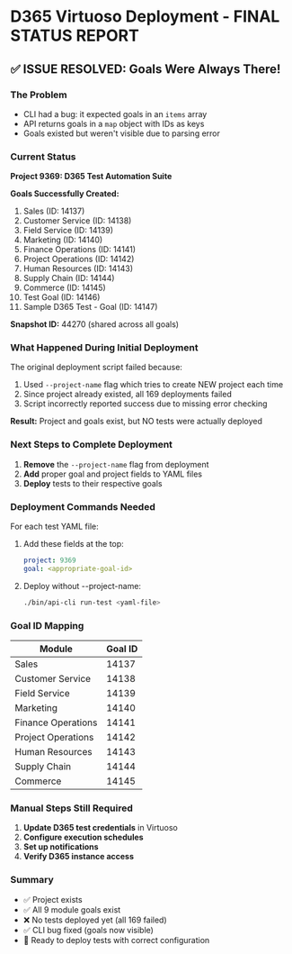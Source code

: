 # D365 Virtuoso Deployment - FINAL STATUS REPORT

## ✅ ISSUE RESOLVED: Goals Were Always There!

### The Problem

- CLI had a bug: it expected goals in an `items` array
- API returns goals in a `map` object with IDs as keys
- Goals existed but weren't visible due to parsing error

### Current Status

**Project 9369: D365 Test Automation Suite**

**Goals Successfully Created:**

1. Sales (ID: 14137)
2. Customer Service (ID: 14138)
3. Field Service (ID: 14139)
4. Marketing (ID: 14140)
5. Finance Operations (ID: 14141)
6. Project Operations (ID: 14142)
7. Human Resources (ID: 14143)
8. Supply Chain (ID: 14144)
9. Commerce (ID: 14145)
10. Test Goal (ID: 14146)
11. Sample D365 Test - Goal (ID: 14147)

**Snapshot ID:** 44270 (shared across all goals)

### What Happened During Initial Deployment

The original deployment script failed because:

1. Used `--project-name` flag which tries to create NEW project each time
2. Since project already existed, all 169 deployments failed
3. Script incorrectly reported success due to missing error checking

**Result:** Project and goals exist, but NO tests were actually deployed

### Next Steps to Complete Deployment

1. **Remove** the `--project-name` flag from deployment
2. **Add** proper goal and project fields to YAML files
3. **Deploy** tests to their respective goals

### Deployment Commands Needed

For each test YAML file:

1. Add these fields at the top:

   ```yaml
   project: 9369
   goal: <appropriate-goal-id>
   ```

2. Deploy without --project-name:
   ```bash
   ./bin/api-cli run-test <yaml-file>
   ```

### Goal ID Mapping

| Module             | Goal ID |
| ------------------ | ------- |
| Sales              | 14137   |
| Customer Service   | 14138   |
| Field Service      | 14139   |
| Marketing          | 14140   |
| Finance Operations | 14141   |
| Project Operations | 14142   |
| Human Resources    | 14143   |
| Supply Chain       | 14144   |
| Commerce           | 14145   |

### Manual Steps Still Required

1. **Update D365 test credentials** in Virtuoso
2. **Configure execution schedules**
3. **Set up notifications**
4. **Verify D365 instance access**

### Summary

- ✅ Project exists
- ✅ All 9 module goals exist
- ❌ No tests deployed yet (all 169 failed)
- ✅ CLI bug fixed (goals now visible)
- 🔄 Ready to deploy tests with correct configuration
